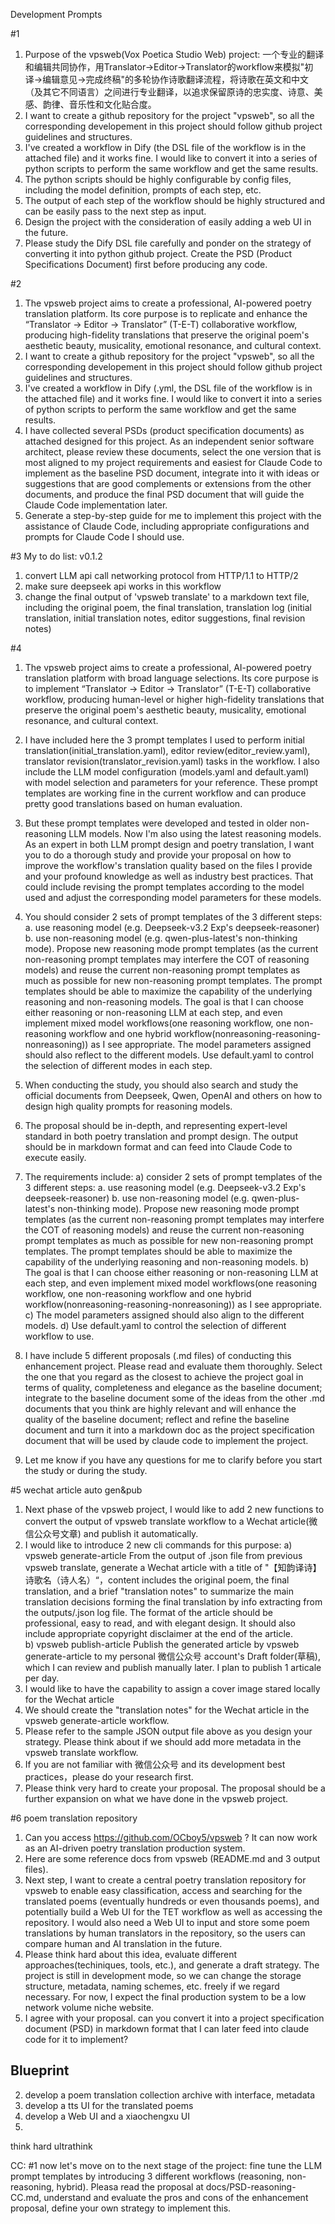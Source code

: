 Development Prompts

#1
1. Purpose of the vpsweb(Vox Poetica Studio Web) project: 一个专业的翻译和编辑共同协作，用Translator->Editor->Translator的workflow来模拟"初译->编辑意见->完成终稿"的多轮协作诗歌翻译流程，将诗歌在英文和中文（及其它不同语言）之间进行专业翻译，以追求保留原诗的忠实度、诗意、美感、韵律、音乐性和文化贴合度。
2. I want to create a github repository for the project "vpsweb", so all the corresponding developement in this project should follow github project guidelines and structures.
3. I've created a workflow in Dify (the DSL file of the workflow is in the attached file) and it works fine. I would like to convert it into a series of python scripts to perform the same workflow and get the same results. 
4. The python scripts should be highly configurable by config files, including the model definition, prompts of each step, etc.
5. The output of each step of the workflow should be highly structured and can be easily pass to the next step as input.
6. Design the project with the consideration of easily adding a web UI in the future. 
7. Please study the Dify DSL file carefully and ponder on the strategy of converting it into python github project. Create the PSD (Product Specifications Document) first before producing any code.


#2
1. The vpsweb project aims to create a professional, AI-powered poetry translation platform. Its core purpose is to replicate and enhance the “Translator -> Editor -> Translator” (T-E-T) collaborative workflow, producing high-fidelity translations that preserve the original poem's aesthetic beauty, musicality, emotional resonance, and cultural context.
2. I want to create a github repository for the project "vpsweb", so all the corresponding developement in this project should follow github project guidelines and structures.
3. I've created a workflow in Dify (.yml, the DSL file of the workflow is in the attached file) and it works fine. I would like to convert it into a series of python scripts to perform the same workflow and get the same results. 
4. I have collected several PSDs (product specification documents) as attached designed for this project. As an independent senior software architect, please review these documents, select the one version that is most aligned to my project requirements and easiest for Claude Code to implement as the baseline PSD document, integrate into it with ideas or suggestions that are good complements or extensions from the other documents, and produce the final PSD document that will guide the Claude Code implementation later.
5. Generate a step-by-step guide for me to implement this project with the assistance of Claude Code, including appropriate configurations and prompts for Claude Code I should use.

#3
My to do list: v0.1.2
1. convert LLM api call networking protocol from HTTP/1.1 to HTTP/2
2. make sure deepseek api works in this workflow
3. change the final output of 'vpsweb translate' to a markdown text file, including the original poem, the final translation, translation log (initial translation, initial translation notes, editor suggestions, final revision notes)

#4
1.  The vpsweb project aims to create a professional, AI-powered poetry translation platform with broad language selections. Its core purpose is to implement “Translator -> Editor -> Translator” (T-E-T) collaborative workflow, producing human-level or higher high-fidelity translations that preserve the original poem's aesthetic beauty, musicality, emotional resonance, and cultural context.
2. I have included here the 3 prompt templates I used to perform initial translation(initial_translation.yaml), editor review(editor_review.yaml), translator revision(translator_revision.yaml) tasks in the workflow. I also include the LLM model configuration (models.yaml and default.yaml) with model selection and parameters for your reference. These prompt templates are working fine in the current workflow and can produce pretty good translations based on human evaluation.
3. But these prompt templates were developed and tested in older non-reasoning LLM models. Now I'm also using the latest reasoning models. As an expert in both LLM prompt design and poetry translation, I want you to do a thorough study and provide your proposal on how to improve the workflow's translation quality based on the files I provide and your profound knowledge as well as industry best practices. That could include revising the prompt templates according to the model used and adjust the corresponding model parameters for these models. 

4. You should consider 2 sets of prompt templates of the 3 different steps: a. use reasoning model (e.g. Deepseek-v3.2 Exp's deepseek-reasoner) b. use non-reasoning model (e.g. qwen-plus-latest's non-thinking mode). Propose new reasoning mode prompt templates (as the current non-reasoning prompt templates may interfere the COT of reasoning models) and reuse the current non-reasoning prompt templates as much as possible for new non-reasoning prompt templates. The prompt templates should be able to maximize the capability of the underlying reasoning and non-reasoning models. The goal is that I can choose either reasoning or non-reasoning LLM at each step, and even implement mixed model workflows(one reasoning workflow, one non-reasoning workflow and one hybrid workflow(nonreasoning-reasoning-nonreasoning)) as I see appropriate. The model parameters assigned should also reflect to the different models. Use default.yaml to control the selection of different modes in each step.
6. When conducting the study, you should also search and study the official documents from Deepseek, Qwen, OpenAI and others on how to design high quality prompts for reasoning models.
7. The proposal should be in-depth, and representing expert-level standard in both poetry translation and prompt design. The output should be in markdown format and can feed into Claude Code to execute easily.

4. The requirements include: a) consider 2 sets of prompt templates of the 3 different steps: a. use reasoning model (e.g. Deepseek-v3.2 Exp's deepseek-reasoner) b. use non-reasoning model (e.g. qwen-plus-latest's non-thinking mode). Propose new reasoning mode prompt templates (as the current non-reasoning prompt templates may interfere the COT of reasoning models) and reuse the current non-reasoning prompt templates as much as possible for new non-reasoning prompt templates. The prompt templates should be able to maximize the capability of the underlying reasoning and non-reasoning models. b) The goal is that I can choose either reasoning or non-reasoning LLM at each step, and even implement mixed model workflows(one reasoning workflow, one non-reasoning workflow and one hybrid workflow(nonreasoning-reasoning-nonreasoning)) as I see appropriate. c) The model parameters assigned should also align to the different models. d) Use default.yaml to control the selection of different workflow to use.

5. I have include 5 different proposals (.md files) of conducting this enhancement project. Please read and evaluate them thoroughly. Select the one that you regard as the closest to achieve the project goal in terms of quality, completeness and elegance as the baseline document; integrate to the baseline document some of the ideas from the other .md documents that you think are highly relevant and will enhance the quality of the baseline document; reflect and refine the baseline document and turn it into a markdown doc as the project specification document that will be used by claude code to implement the project.  



8. Let me know if you have any questions for me to clarify before you start the study or during the study. 


#5 wechat article auto gen&pub
1. Next phase of the vpsweb project, I would like to add 2 new functions to convert the output of vpsweb translate workflow to a Wechat article(微信公众号文章) and publish it automatically.
2. I would like to introduce 2 new cli commands for this purpose:
   a) vpsweb generate-article
    From the output of .json file from previous vpsweb translate, generate a Wechat article with a title of "【知韵译诗】诗歌名（诗人名）“，content includes the original poem, the final translation, and a brief "translation notes" to summarize the main translation decisions forming the final translation by info extracting from the outputs/.json log file. 
    The format of the article should be professional, easy to read, and with elegant design. It should also include appropriate copyright disclaimer at the end of the article.  
   b) vpsweb publish-article
   Publish the generated article by vpsweb generate-article to my personal 微信公众号 account's Draft folder(草稿), which I can review and publish manually later. I plan to publish 1 articale per day. 
3. I would like to have the capability to assign a cover image stared locally for the Wechat article 
4. We should create the "translation notes" for the Wechat article in the vpsweb generate-article workflow.
5. Please refer to the sample JSON output file above as you design your strategy. Please think about if we should add more metadata in the vpsweb translate workflow.
6. If you are not familiar with 微信公众号 and its development best practices，please do your research first.
7. Please think very hard to create your proposal. The proposal should be a further expansion on what we have done in the vpsweb project.    

#6 poem translation repository
1. Can you access https://github.com/OCboy5/vpsweb ? It can now work as an AI-driven poetry translation production system.
1. Here are some reference docs from vpsweb (README.md and 3 output files).
2. Next step, I want to create a central poetry translation repository for vpsweb to enable easy classification, access and searching for the translated poems (eventually hundreds or even thousands poems), and potentially build a Web UI for the TET workflow as well as accessing the repository. I would also need a Web UI to input and store some poem translations by human translators in the repository, so the users can compare human and AI translation in the future.
3. Please think hard about this idea, evaluate different approaches(techiniques, tools, etc.), and generate a draft strategy. The project is still in development mode, so we can change the storage structure, metadata, naming schemes, etc. freely if we regard necessary. For now, I expect the final production system to be a low network volume niche website.
4. I agree with your proposal. can you convert it into a project specification document (PSD) in markdown format that I can later feed into claude code for it to implement?



## Blueprint

2. develop a poem translation collection archive with interface, metadata
3. develop a tts UI for the translated poems
4. develop a Web UI and a xiaochengxu UI
5.

think hard
ultrathink

CC:
#1 now let's move on to the next stage of the project: fine tune the LLM prompt templates by introducing 3 different workflows (reasoning, non-reasoning, hybrid). Pleasa read the proposal at docs/PSD-reasoning-CC.md, understand and evaluate the pros and cons of the enhancement proposal, define your own strategy to implement this. 



